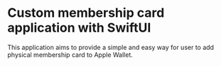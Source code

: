 #  Custom membership card application with SwiftUI

This application aims to provide a simple and easy way for user to add physical membership card to Apple Wallet.


